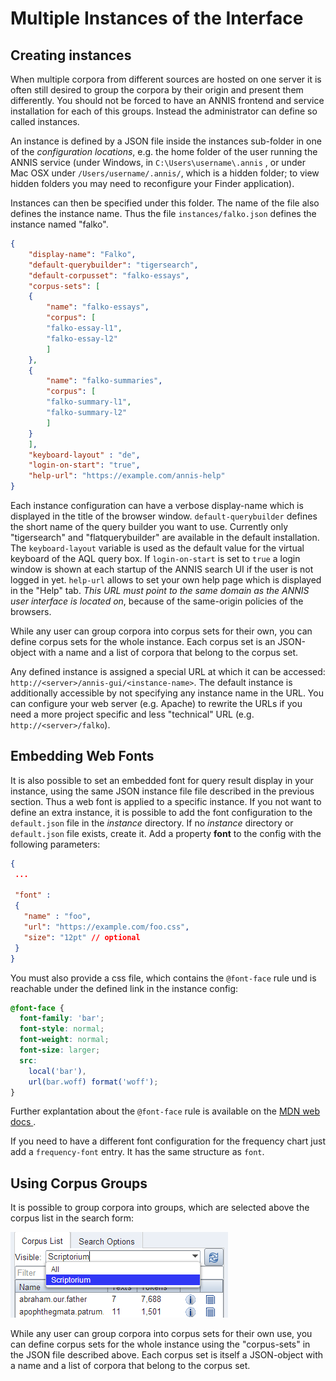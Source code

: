 # Multiple Instances of the Interface

## Creating instances

When multiple corpora from different sources are hosted on one server it is often
still desired to group the corpora by their origin and present them differently.
You should not be forced to have an ANNIS frontend and service installation for
each of this groups. Instead the administrator can define so called instances.

An instance is defined by a JSON file inside the instances sub-folder in one of
the *configuration locations*, e.g. the home folder of the user running the ANNIS service
 (under Windows, in `C:\Users\username\.annis` , or under Mac OSX under `/Users/username/.annis/`,
which is a hidden folder; to view hidden folders you may need to reconfigure your
Finder application).

Instances can then be specified under this folder.
The name of the file also defines the instance name.
Thus the file `instances/falko.json` defines the instance named "falko".

~~~json
{
	"display-name": "Falko",
	"default-querybuilder": "tigersearch",
	"default-corpusset": "falko-essays",
	"corpus-sets": [
	{
		"name": "falko-essays",
		"corpus": [
		"falko-essay-l1",
		"falko-essay-l2"
		]
	},
	{
		"name": "falko-summaries",
		"corpus": [
		"falko-summary-l1",
		"falko-summary-l2"
		]
	}
	],
	"keyboard-layout" : "de",
	"login-on-start": "true",
	"help-url": "https://example.com/annis-help"
}
~~~

Each instance configuration can have a verbose display-name which is
displayed in the title of the browser window. `default-querybuilder` defines the
short name of the query builder you want to use. Currently only "tigersearch" and "flatquerybuilder" are
available in the default installation.
The `keyboard-layout` variable is used as the default value for the virtual keyboard of the AQL query box.
If `login-on-start` is set to `true` a login window is shown at each startup of the ANNIS search UI if the user is not logged in yet.
`help-url` allows to set your own help page which is displayed in the "Help" tab.
*This URL must point to the same domain as the ANNIS user interface is located on*, because of the same-origin policies of the browsers.

While any user can group corpora into corpus sets for their own, you can define
corpus sets for the whole instance. Each corpus set is an JSON-object with a
name and a list of corpora that belong to the corpus set.

Any defined instance is assigned a special URL at which it can be accessed:
`http://<server>/annis-gui/<instance-name>`. The default instance is
additionally accessible by not specifying any instance name in the URL. You can
configure your web server (e.g. Apache) to rewrite the URLs if you need a more
project specific and less "technical" URL (e.g. `http://<server>/falko`).

## Embedding Web Fonts

It is also possible to set an embedded font for query result display in your instance,
using the same JSON instance file file described in the previous section.
Thus a web font is applied to a specific instance. 
If you not want to define an extra instance, it is possible to add the font configuration to the
`default.json` file in the *instance* directory. If no *instance*
directory or `default.json` file exists, create it. 
Add a property **font** to the config with the following parameters:

~~~json
{
 ...

 "font" :
 {
   "name" : "foo",
   "url": "https://example.com/foo.css",
   "size": "12pt" // optional
 }
}
~~~

You must also provide a css file, which contains the `@font-face` rule
und is reachable under the defined link in the instance config:

~~~css
@font-face {
  font-family: 'bar';
  font-style: normal;
  font-weight: normal;
  font-size: larger;
  src:
	local('bar'),
	url(bar.woff) format('woff');
}
~~~

Further explantation about the `@font-face` rule is available on the [MDN web docs
](https://developer.mozilla.org/en-US/docs/Web/CSS/@font-face).

If you need to have a different font configuration for the frequency chart
just add a `frequency-font` entry. It has the same structure as `font`.

## Using Corpus Groups

It is possible to group corpora into groups, which are selected above the corpus list in
the search form:

![corpus group selection](corpus-group.png)

While any user can group corpora into corpus sets for their own use, you can define
corpus sets for the whole instance using the "corpus-sets" in the JSON file described
above. Each corpus set is itself a JSON-object with a name and a list of corpora that
belong to the corpus set.
